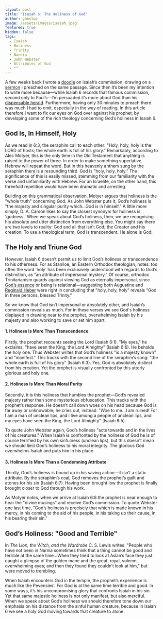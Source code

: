 ```yaml
---
layout: post
title: "Isaiah 6: The Holiness of God"
author: gheslop
image: /assets/images/isaiah.jpeg
featured: true
hidden: false
tags:
  - Isaiah
  - Holiness
  - Trinity
  - Narnia
  - John Webster
  - Attributes of God
  - ""
---
```

A few weeks back I wrote a [doodle](https://rekindle.co.za/content/2024-04-22-successful-ministry-isaiah) on Isaiah’s commission, drawing on a [sermon](https://sermons.unionchapel.co.za/sermons/54775/holy-holy-holy/) I preached on the same passage. Since then it’s been my intention to write more because—while Isaiah 6 records that famous commission, second only to Paul’s—I’m persuaded it’s more about God than his [dispensable herald](https://rekindle.co.za/content/pastor-you-are-dispensable/). Furthermore, having only 30 minutes to preach there was much I had to omit, especially in the way of reading. In this article therefore I want to fix our eyes on God over against his prophet, by developing some of the rich theology concerning God’s holiness in Isaiah 6.

## God Is, In Himself, Holy

As we read in 6:3, the seraphim call to each other: "Holy, holy, holy is the LORD of hosts; the whole earth is full of his glory." Remarkably, according to Alec Motyer, this is the only time in the Old Testament that anything is raised to the power of three. In order to make something superlative, Hebrew will repeat the word. But in this heavenly anthem sung by the seraphim there is a resounding third. God is "holy, holy, holy." The significance of this is easily missed, stemming from our familiarity with the verse and unfamiliarity with Hebrew. For an Israelite, on the other hand, this threefold repetition would have been dramatic and arresting.

Building on this grammatical observation, Motyer argues that holiness is the "whole truth" concerning God. As John Webster puts it, God’s holiness is "the majesty and singular purity which…God is in himself." A little more simply, D. A. Carson likes to say the closest synonym for holiness is 'godness.' When we speak about God’s holiness, then, we are recognising his absolute and utter distinction from everything else. You might say there are two levels to reality: God and all that isn’t God; the Creator and his creation. To use a theological term, God is transcendent. He alone is God.

## The Holy and Triune God

However, Isaiah 6 doesn’t permit us to limit God’s holiness or transcendence to his otherness. For as Staniloe, an Eastern Orthodox theologian, notes: too often the word 'holy' has been exclusively understood with regards to God’s distinction, as "an attribute of impersonal mystery." Of course, orthodox Trinitarianism guards against viewing God as eternally impersonal, since [God’s essence](https://rekindle.co.za/content/2022-01-13-trinity-same-substance) or being is relational—suggesting both Augustine and [Reginald Heber](https://hymnary.org/text/holy_holy_holy_lord_god_almighty_early) were right in concluding that "holy, holy, holy" reveals "God in three persons, blessed Trinity."

So we know that God isn’t impersonal or absolutely other, and Isaiah’s commission reveals as much. For in these verses we see God's holiness displayed in drawing near to the prophet, overwhelming Isaiah by his majesty and also working to save or set him apart.

#### 1. Holiness Is More Than Transcendence

Firstly, the prophet recounts seeing the Lord (Isaiah 6:1). "My eyes," he exclaims, "have seen the King, the Lord Almighty" (Isaiah 6:6). He beholds the holy one. Thus Webster writes that God’s holiness "is a majesty known" and "manifest." This tracks with the second line of the seraphim’s song: "the whole earth is full of his glory" (Isaiah 6:3). Yes, God is absolutely distinct from his creation. Yet the prophet is visually confronted by this utterly glorious and holy one.

#### 2. Holiness Is More Than Moral Purity

Secondly, it is this holiness that humbles the prophet—God’s revealed majesty rather than some mysterious obfuscation. This tracks with the prophet’s response. He doesn’t call down woes on his head because God is far away or unknowable; he cries out, instead: "Woe to me…I am ruined! For I am a man of unclean lips, and I live among a people of unclean lips, and my eyes have seen the King, the Lord Almighty" (Isaiah 6:5).

To quote John Webster again, God’s holiness "acts towards and in the lives of his creatures." When Isaiah is confronted by the holiness of God he is of course terrified by his own sinfulness (unclean lips), but this doesn’t mean we should limit God’s holiness to his moral integrity. The glorious God overwhelms Isaiah and puts him in his place.

#### 3. Holiness Is More Than a Condemning Attribute

Thirdly, God’s holiness is bound up in his saving action—it isn’t a static attribute. By the seraphim’s coal, God removes the prophet’s guilt and atones for his sin (Isaiah 6:7). Having been brought low the prophet is finally brought closer to God through his work.

As Motyer notes, when we arrive at Isaiah 6:8 the prophet is near enough to hear the "divine musings" and receive God’s commission. To quote Webster one last time, "God’s holiness is precisely that which is made known in his mercy, in his coming to the aid of his people, in his taking up their cause, in his bearing their sin."

## God’s Holiness: "Good and Terrible"

In *The Lion, the Witch, and the Wardrobe* C. S. Lewis writes: "People who have not been in Narnia sometimes think that a thing cannot be good and terrible at the same time…When they tried to look at Aslan’s face they just caught a glimpse of the golden mane and the great, royal, solemn, overwhelming eyes; and then they found they couldn’t look at him," but were moved to trembling.

When Isaiah encounters God in the temple, the prophet’s experience is much like the Pevensies'. For God is at the same time terrible and good. In some ways, it’s his uncompromising glory that confronts Isaiah in his sin. Yet that same majestic holiness is not only manifest, but also merciful. When we speak about God’s holiness we should therefore tone down our emphasis on his distance from the sinful human creature, because in Isaiah 6 we see a holy God moving towards that creature to atone.
